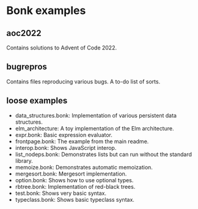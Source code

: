 # Bonk examples

## aoc2022
Contains solutions to Advent of Code 2022.

## bugrepros
Contains files reproducing various bugs. A to-do list of sorts.

## loose examples
- data_structures.bonk: Implementation of various persistent data structures.
- elm_architecture: A toy implementation of the Elm architecture.
- expr.bonk: Basic expression evaluator.
- frontpage.bonk: The example from the main readme.
- interop.bonk: Shows JavaScript interop.
- list_nodeps.bonk: Demonstrates lists but can run without the standard library.
- memoize.bonk: Demonstrates automatic memoization.
- mergesort.bonk: Mergesort implementation.
- option.bonk: Shows how to use optional types.
- rbtree.bonk: Implementation of red-black trees.
- test.bonk: Shows very basic syntax.
- typeclass.bonk: Shows basic typeclass syntax.

